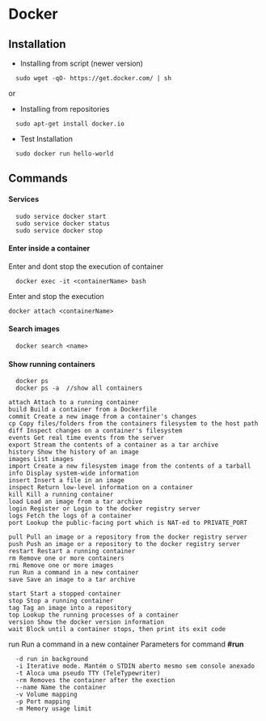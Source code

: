 # Docker

## Installation

- Installing from script (newer version)
```
  sudo wget -qO- https://get.docker.com/ | sh
```

or  

- Installing from repositories
```
  sudo apt-get install docker.io
```

- Test Installation
```
  sudo docker run hello-world
```

## Commands

#### Services
```
  sudo service docker start
  sudo service docker status
  sudo service docker stop
```
#### Enter inside a container
Enter and dont stop the execution of container
```
  docker exec -it <containerName> bash
```
Enter and stop the execution
```
docker attach <containerName>
```

#### Search images  
```
  docker search <name>
```

#### Show running containers
```
  docker ps
  docker ps -a  //show all containers
```


```
attach Attach to a running container
build Build a container from a Dockerfile
commit Create a new image from a container's changes
cp Copy files/folders from the containers filesystem to the host path
diff Inspect changes on a container's filesystem
events Get real time events from the server
export Stream the contents of a container as a tar archive
history Show the history of an image
images List images
import Create a new filesystem image from the contents of a tarball
info Display system-wide information
insert Insert a file in an image
inspect Return low-level information on a container
kill Kill a running container
load Load an image from a tar archive
login Register or Login to the docker registry server
logs Fetch the logs of a container
port Lookup the public-facing port which is NAT-ed to PRIVATE_PORT

pull Pull an image or a repository from the docker registry server
push Push an image or a repository to the docker registry server
restart Restart a running container
rm Remove one or more containers
rmi Remove one or more images
run Run a command in a new container
save Save an image to a tar archive

start Start a stopped container
stop Stop a running container
tag Tag an image into a repository
top Lookup the running processes of a container
version Show the docker version information
wait Block until a container stops, then print its exit code  
```
run Run a command in a new container
Parameters for command **#run**
```
  -d run in background
  -i Iterative mode. Mantém o STDIN aberto mesmo sem console anexado
  -t Aloca uma pseudo TTY (TeleTypewriter)
  -rm Removes the container after the exection
  --name Name the container
  -v Volume mapping
  -p Port mapping
  -m Memory usage limit
```
